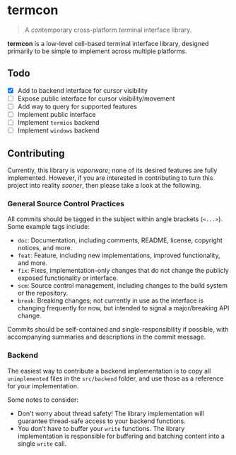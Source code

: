 # termcon

> A *con*temporary cross-platform *term*inal interface library.

**termcon** is a low-level cell-based terminal interface library, designed
primarily to be simple to implement across multiple platforms.

## Todo

- [x] Add to backend interface for cursor visibility
- [ ] Expose public interface for cursor visibility/movement
- [ ] Add way to query for supported features
- [ ] Implement public interface
- [ ] Implement `termios` backend
- [ ] Implement `windows` backend

## Contributing

Currently, this library is *vaporware*; none of its desired features are fully
implemented. However, if you are interested in contributing to turn this
project into reality *sooner*, then please take a look at the following.

### General Source Control Practices

All commits should be tagged in the subject within angle brackets (`<...>`).
Some example tags include:

- `doc`: Documentation, including comments, README, license, copyright notices,
  and more.
- `feat`: Feature, including new implementations, improved functionality,
  and more.
- `fix`: Fixes, implementation-only changes that do not change the publicly
  exposed functionality or interface.
- `scm`: Source control management, including changes to the build system or
  the repository.
- `break`: Breaking changes; not currently in use as the interface is changing
  frequently for now, but intended to signal a major/breaking API change.

Commits should be self-contained and single-responsibility if possible, with
accompanying summaries and descriptions in the commit message.

### Backend

The easiest way to contribute a backend implementation is to copy all
`unimplemented` files in the `src/backend` folder, and use those as a reference
for your implementation.

Some notes to consider:

- Don't worry about thread safety! The library implementation will guarantee
  thread-safe access to your backend functions.
- You don't have to buffer your `write` functions. The library implementation
  is responsible for buffering and batching content into a single `write` call.
